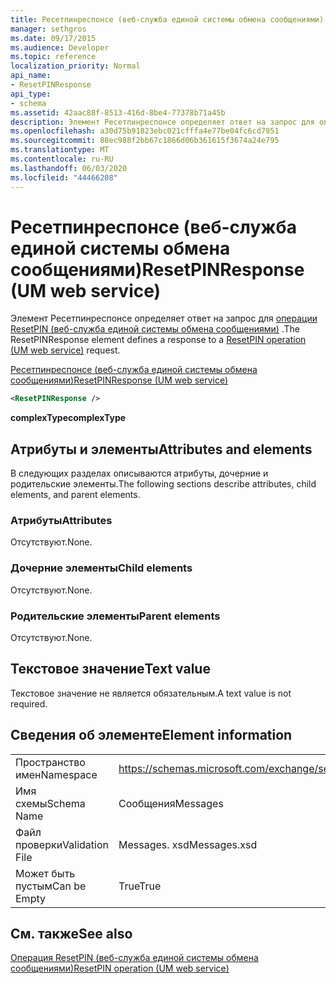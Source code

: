 ```yaml
---
title: Ресетпинреспонсе (веб-служба единой системы обмена сообщениями)
manager: sethgros
ms.date: 09/17/2015
ms.audience: Developer
ms.topic: reference
localization_priority: Normal
api_name:
- ResetPINResponse
api_type:
- schema
ms.assetid: 42aac88f-8513-416d-8be4-77378b71a45b
description: Элемент Ресетпинреспонсе определяет ответ на запрос для операции ResetPIN (веб-служба единой системы обмена сообщениями).
ms.openlocfilehash: a30d75b91823ebc021cfffa4e77be04fc6cd7951
ms.sourcegitcommit: 88ec988f2bb67c1866d06b361615f3674a24e795
ms.translationtype: MT
ms.contentlocale: ru-RU
ms.lasthandoff: 06/03/2020
ms.locfileid: "44466208"
---
```

# <a name="resetpinresponse-um-web-service"></a><span data-ttu-id="27df2-103">Ресетпинреспонсе (веб-служба единой системы обмена сообщениями)</span><span class="sxs-lookup"><span data-stu-id="27df2-103">ResetPINResponse (UM web service)</span></span>

<span data-ttu-id="27df2-104">Элемент Ресетпинреспонсе определяет ответ на запрос для [операции ResetPIN (веб-служба единой системы обмена сообщениями)](resetpin-operation-um-web-service.md) .</span><span class="sxs-lookup"><span data-stu-id="27df2-104">The ResetPINResponse element defines a response to a [ResetPIN operation (UM web service)](resetpin-operation-um-web-service.md) request.</span></span> 
  
[<span data-ttu-id="27df2-105">Ресетпинреспонсе (веб-служба единой системы обмена сообщениями)</span><span class="sxs-lookup"><span data-stu-id="27df2-105">ResetPINResponse (UM web service)</span></span>](resetpinresponse-um-web-service.md)
  
```xml
<ResetPINResponse />
```

 <span data-ttu-id="27df2-106">**complexType**</span><span class="sxs-lookup"><span data-stu-id="27df2-106">**complexType**</span></span>
## <a name="attributes-and-elements"></a><span data-ttu-id="27df2-107">Атрибуты и элементы</span><span class="sxs-lookup"><span data-stu-id="27df2-107">Attributes and elements</span></span>

<span data-ttu-id="27df2-108">В следующих разделах описываются атрибуты, дочерние и родительские элементы.</span><span class="sxs-lookup"><span data-stu-id="27df2-108">The following sections describe attributes, child elements, and parent elements.</span></span>
  
### <a name="attributes"></a><span data-ttu-id="27df2-109">Атрибуты</span><span class="sxs-lookup"><span data-stu-id="27df2-109">Attributes</span></span>

<span data-ttu-id="27df2-110">Отсутствуют.</span><span class="sxs-lookup"><span data-stu-id="27df2-110">None.</span></span>
  
### <a name="child-elements"></a><span data-ttu-id="27df2-111">Дочерние элементы</span><span class="sxs-lookup"><span data-stu-id="27df2-111">Child elements</span></span>

<span data-ttu-id="27df2-112">Отсутствуют.</span><span class="sxs-lookup"><span data-stu-id="27df2-112">None.</span></span>
  
### <a name="parent-elements"></a><span data-ttu-id="27df2-113">Родительские элементы</span><span class="sxs-lookup"><span data-stu-id="27df2-113">Parent elements</span></span>

<span data-ttu-id="27df2-114">Отсутствуют.</span><span class="sxs-lookup"><span data-stu-id="27df2-114">None.</span></span>
  
## <a name="text-value"></a><span data-ttu-id="27df2-115">Текстовое значение</span><span class="sxs-lookup"><span data-stu-id="27df2-115">Text value</span></span>

<span data-ttu-id="27df2-116">Текстовое значение не является обязательным.</span><span class="sxs-lookup"><span data-stu-id="27df2-116">A text value is not required.</span></span>
  
## <a name="element-information"></a><span data-ttu-id="27df2-117">Сведения об элементе</span><span class="sxs-lookup"><span data-stu-id="27df2-117">Element information</span></span>

|||
|:-----|:-----|
|<span data-ttu-id="27df2-118">Пространство имен</span><span class="sxs-lookup"><span data-stu-id="27df2-118">Namespace</span></span>  <br/> |https://schemas.microsoft.com/exchange/services/2006/messages  <br/> |
|<span data-ttu-id="27df2-119">Имя схемы</span><span class="sxs-lookup"><span data-stu-id="27df2-119">Schema Name</span></span>  <br/> |<span data-ttu-id="27df2-120">Сообщения</span><span class="sxs-lookup"><span data-stu-id="27df2-120">Messages</span></span>  <br/> |
|<span data-ttu-id="27df2-121">Файл проверки</span><span class="sxs-lookup"><span data-stu-id="27df2-121">Validation File</span></span>  <br/> |<span data-ttu-id="27df2-122">Messages. xsd</span><span class="sxs-lookup"><span data-stu-id="27df2-122">Messages.xsd</span></span>  <br/> |
|<span data-ttu-id="27df2-123">Может быть пустым</span><span class="sxs-lookup"><span data-stu-id="27df2-123">Can be Empty</span></span>  <br/> |<span data-ttu-id="27df2-124">True</span><span class="sxs-lookup"><span data-stu-id="27df2-124">True</span></span>  <br/> |
   
## <a name="see-also"></a><span data-ttu-id="27df2-125">См. также</span><span class="sxs-lookup"><span data-stu-id="27df2-125">See also</span></span>



[<span data-ttu-id="27df2-126">Операция ResetPIN (веб-служба единой системы обмена сообщениями)</span><span class="sxs-lookup"><span data-stu-id="27df2-126">ResetPIN operation (UM web service)</span></span>](resetpin-operation-um-web-service.md)

